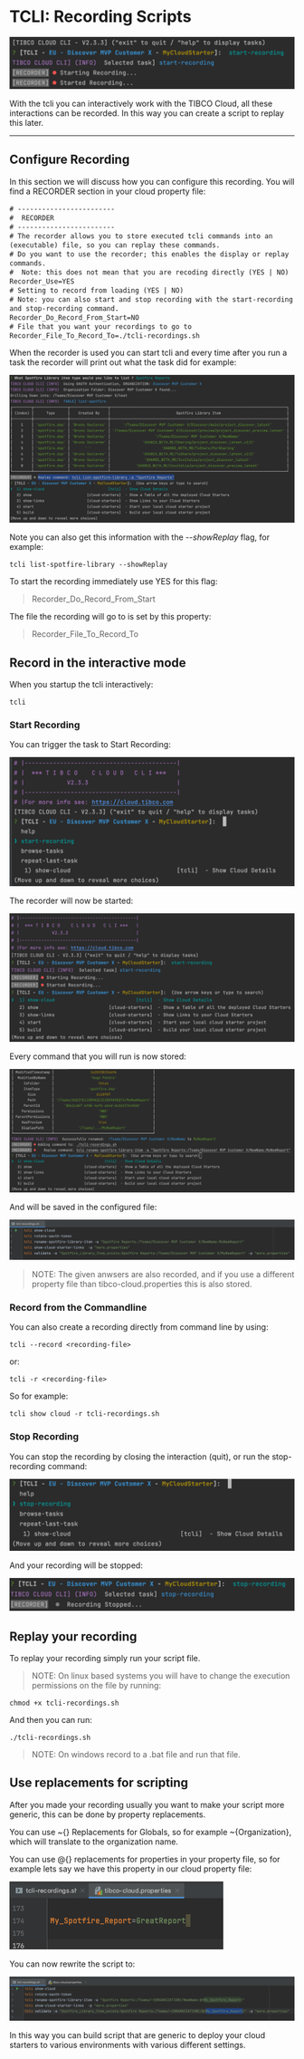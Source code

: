 # TCLI: Recording Scripts

![TCLI_Show_Links](imgs/008_Recording.png)

With the tcli you can interactively work with the TIBCO Cloud, all these interactions can be recorded. In this way you can create a script to replay this later.

---
## Configure Recording
In this section we will discuss how you can configure this recording. You will find a RECORDER section in your cloud property file:

```properties
# ------------------------
#  RECORDER
# ------------------------
# The recorder allows you to store executed tcli commands into an (executable) file, so you can replay these commands.
# Do you want to use the recorder; this enables the display or replay commands.
#  Note: this does not mean that you are recoding directly (YES | NO)
Recorder_Use=YES
# Setting to record from loading (YES | NO)
# Note: you can also start and stop recording with the start-recording and stop-recording command.
Recorder_Do_Record_From_Start=NO
# File that you want your recordings to go to
Recorder_File_To_Record_To=./tcli-recordings.sh
```

When the recorder is used you can start tcli and every time after you run a task the recorder will print out what the task did for example:

![TCLI_Show_Links](imgs/008_Replay.png#zoom)

Note you can also get this information with the *--showReplay* flag, for example:

```console
tcli list-spotfire-library --showReplay
```

To start the recording immediately use YES for this flag: 

> Recorder_Do_Record_From_Start
 
The file the recording will go to is set by this property: 

> Recorder_File_To_Record_To

## Record in the interactive mode

When you startup the tcli interactively:

```console
tcli 
```

### Start Recording

You can trigger the task to Start Recording:

![TCLI_Show_Links](imgs/008_Start_Recording.png#zoom)

The recorder will now be started: 

![TCLI_Show_Links](imgs/008_Started_Recording.png#zoom)

Every command that you will run is now stored: 

![TCLI_Show_Links](imgs/008_CreateRecording.png#zoom)

And will be saved in the configured file:

![TCLI_Show_Links](imgs/008_StoredRecording.png#zoom)

> NOTE: The given anwsers are also recorded, and if you use a different property file than tibco-cloud.properties this is also stored.

### Record from the Commandline

You can also create a recording directly from command line by using:

```console
tcli --record <recording-file>
```

or:

```console
tcli -r <recording-file>
```

So for example:

```console
tcli show cloud -r tcli-recordings.sh 
```

### Stop Recording

You can stop the recording by closing the interaction (quit), or run the stop-recording command:

![TCLI_Show_Links](imgs/008_StopRecording.png#zoom)

And your recording will be stopped:

![TCLI_Show_Links](imgs/008_StoppedRecording.png#zoom)

## Replay your recording

To replay your recording simply run your script file.

> NOTE: On linux based systems you will have to change the execution permissions on the file by running:

```console
chmod +x tcli-recordings.sh
```

And then you can run:

```console
./tcli-recordings.sh
```

> NOTE: On windows record to a .bat file and run that file.

## Use replacements for scripting

After you made your recording usually you want to make your script more generic, this can be done by property replacements.

You can use ~{} Replacements for Globals, so for example ~{Organization}, which will translate to the organization name.

You can use @{} replacements for properties in your property file, so for example lets say we have this property in our cloud property file:

![TCLI_Show_Links](imgs/008_Property.png#zoom)

You can now rewrite the script to:

![TCLI_Show_Links](imgs/008_RewroteScript.png#zoom)

In this way you can build script that are generic to deploy your cloud starters to various environments with various different settings.
